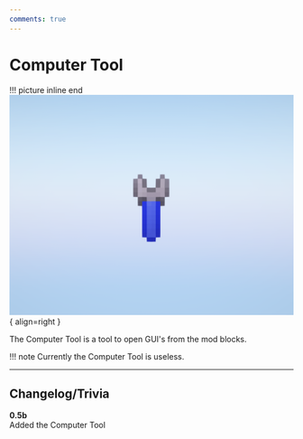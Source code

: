 ```yaml
---
comments: true
---
```


# Computer Tool

!!! picture inline end
    ![!Image of the Chunk Controller item](/../assets/images/previews/computer_tool.png){ align=right }

The Computer Tool is a tool to open GUI's from the mod blocks.

!!! note
    Currently the Computer Tool is useless.

<p class="picture-spacing" style="--ps:2.2rem;"></p>

---

## Changelog/Trivia

**0.5b**  
Added the Computer Tool